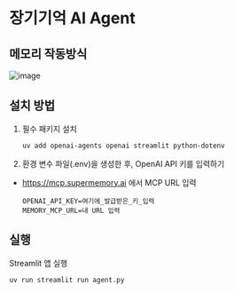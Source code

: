 


# 장기기억 AI Agent

## 메모리 작동방식
![image](https://github.com/user-attachments/assets/7d0e3927-bf20-44fc-a9c9-0fb2c89c0ff2)


## 설치 방법

1. 필수 패키지 설치  
   ```bash
   uv add openai-agents openai streamlit python-dotenv 
   ```

2. 환경 변수 파일(.env)을 생성한 후, OpenAI API 키를 입력하기
 - https://mcp.supermemory.ai 에서 MCP URL 입력
   ```env
   OPENAI_API_KEY=여기에_발급받은_키_입력
   MEMORY_MCP_URL=내 URL 입력
   ```

## 실행

Streamlit 앱 실행  
   ```bash
   uv run streamlit run agent.py
   ```


